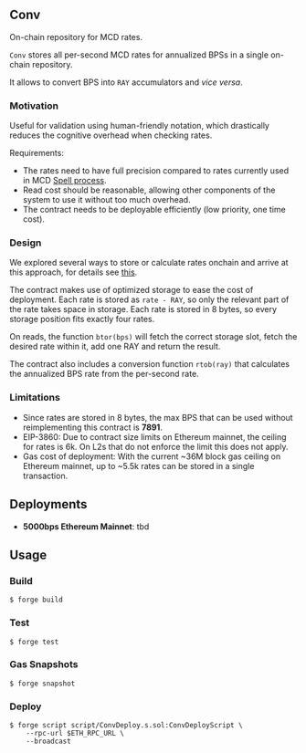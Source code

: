 ## Conv

On-chain repository for MCD rates.

`Conv` stores all per-second MCD rates for annualized BPSs in a single on-chain repository.

It allows to convert BPS into `RAY` accumulators and _vice versa_.

### Motivation

Useful for validation using human-friendly notation, which drastically reduces the cognitive overhead when checking rates.

Requirements:
- The rates need to have full precision compared to rates currently used in MCD [Spell process](https://github.com/makerdao/pe-checklists/blob/161895d52e144fec1e4d8cca52f1379ce63950cb/spell/spell-reviewer-mainnet-checklist.md?plain=1#L77).
- Read cost should be reasonable, allowing other components of the system to use it without too much overhead.
- The contract needs to be deployable efficiently (low priority, one time cost).

### Design

We explored several ways to store or calculate rates onchain and arrive at this approach, for details see [this](https://github.com/dewiz-xyz/conv-research).

The contract makes use of optimized storage to ease the cost of deployment. Each rate is stored as `rate - RAY`, so only the relevant part of the rate takes space in storage. Each rate is stored in 8 bytes, so every storage position fits exactly four rates.

On reads, the function `btor(bps)` will fetch the correct storage slot, fetch the desired rate within it, add one RAY and return the result.

The contract also includes a conversion function `rtob(ray)` that calculates the annualized BPS rate from the per-second rate.

### Limitations

- Since rates are stored in 8 bytes, the max BPS that can be used without reimplementing this contract is **7891**.
- EIP-3860: Due to contract size limits on Ethereum mainnet, the ceiling for rates is 6k. On L2s that do not enforce the limit this does not apply.
- Gas cost of deployment: With the current ~36M block gas ceiling on Ethereum mainnet, up to ~5.5k rates can be stored in a single transaction.

## Deployments

- **5000bps Ethereum Mainnet**: tbd

## Usage

### Build

```shell
$ forge build
```

### Test

```shell
$ forge test
```

### Gas Snapshots

```shell
$ forge snapshot
```

### Deploy

```shell
$ forge script script/ConvDeploy.s.sol:ConvDeployScript \
    --rpc-url $ETH_RPC_URL \
    --broadcast
```